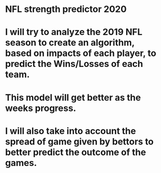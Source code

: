 # NFL strength predictor 2020

# I will try to analyze the 2019 NFL season to create an algorithm, based on impacts of each player, to predict the Wins/Losses of each team.

# This model will get better as the weeks progress.

# I will also take into account the spread of game given by bettors to better predict the outcome of the games.


